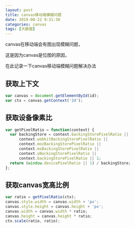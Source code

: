 ```yaml
---
layout: post
title: canvas移动端模糊问题
date: 2019-08-22 9:31:30
categories: canvas
tags: [大数据]
---
```

canvas在移动端会有图出现模糊问题，

这是因为canvas是位图的原因，

在此记录一下canvas移动端模糊问题解决办法

## 获取上下文

```javascript
var canvas = document.getElementById(id);
var ctx = canvas.getContext('2d');
```
## 获取设备像素比
```javascript
var getPixelRatio = function(context) {
  var backingStore = context.backingStorePixelRatio ||
      context.webkitBackingStorePixelRatio ||
      context.mozBackingStorePixelRatio ||
      context.msBackingStorePixelRatio ||
      context.oBackingStorePixelRatio ||
      context.backingStorePixelRatio || 1;
  return (window.devicePixelRatio || 1) / backingStore;
};
```

## 获取canvas宽高比例

```javascript
var ratio = getPixelRatio(ctx);
canvas.style.width = canvas.width + 'px';
canvas.style.height = canvas.height + 'px';
canvas.width = canvas.width * ratio;
canvas.height = canvas.height * ratio;
ctx.scale(ratio, ratio);
```

